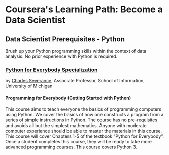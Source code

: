 # Coursera's Learning Path: Become a Data Scientist
## Data Scientist Prerequisites - Python 
Brush up your Python programming skills within the context of data analysis. 
No prior experience with Python is required.
### [Python for Everybody Specialization](https://www.coursera.org/specializations/python) 
by [Charles Severance](https://www.coursera.org/instructor/~122340), Associate Professor, School of Information, University of Michigan
#### Programming for Everybody (Getting Started with Python)
 This course aims to teach everyone the basics of programming computers using Python. We cover the basics of how one constructs a program from a series of simple instructions in Python. The course has no pre-requisites and avoids all but the simplest mathematics. Anyone with moderate computer experience should be able to master the materials in this course. This course will cover Chapters 1-5 of the textbook “Python for Everybody”. Once a student completes this course, they will be ready to take more advanced programming courses. This course covers Python 3.
